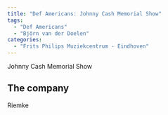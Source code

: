 ```yaml
---
title: "Def Americans: Johnny Cash Memorial Show"
tags:
  - "Def Americans"
  - "Björn van der Doelen"
categories:
  - "Frits Philips Muziekcentrum - Eindhoven"
---
```

Johnny Cash Memorial Show

The company
-----------
Riemke
